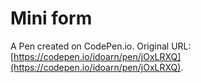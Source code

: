 # Mini form

A Pen created on CodePen.io. Original URL: [https://codepen.io/idoarn/pen/jOxLRXQ](https://codepen.io/idoarn/pen/jOxLRXQ).

